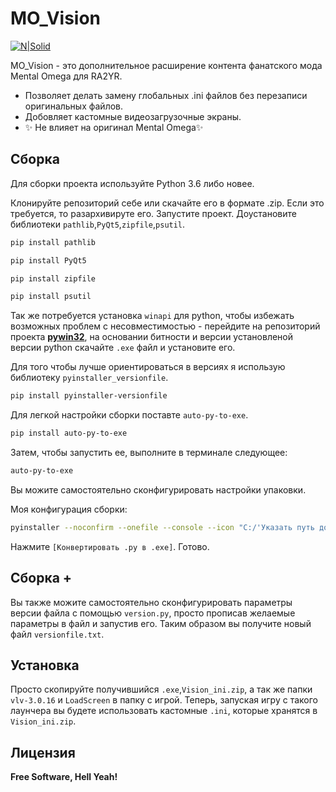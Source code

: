 # MO_Vision

[![N|Solid](https://i.ibb.co/yFBZZqJ/mo.gif)](http://mentalomega.com/)

MO_Vision - это дополнительное расширение контента фанатского мода Mental Omega для RA2YR.

- Позволяет делать замену глобальных .ini файлов без перезаписи оригинальных файлов.
- Добовляет кастомные видеозагрузочные экраны.
- ✨  Не влияет  на оригинал  Mental Omega✨

## Сборка

Для сборки проекта используйте Python 3.6 либо новее.

Клонируйте репозиторий себе или скачайте его в формате .zip. 
Если это требуется, то разархивируте его. 
Запустите проект.
Доустановите библиотеки `pathlib`,`PyQt5`,`zipfile`,`psutil`.

```sh
pip install pathlib
```
```sh
pip install PyQt5
```
```sh
pip install zipfile
```
```sh
pip install psutil
```
Так же потребуется установка `winapi` для python, чтобы избежать возможных проблем с несовместимостью - перейдите на репозиторий проекта **[pywin32](https://github.com/mhammond/pywin32)**, на основании битности и версии установленой версии python скачайте `.exe` файл и установите его.

Для того чтобы лучше ориентироваться в версиях я использую библиотеку `pyinstaller_versionfile`.

```sh
pip install pyinstaller-versionfile
```

Для легкой настройки сборки поставте `auto-py-to-exe`.

```sh
pip install auto-py-to-exe
```
Затем, чтобы запустить ее, выполните в терминале следующее:

```sh
auto-py-to-exe
```
Вы можите самостоятельно сконфигурировать настройки упаковки.

Моя конфигурация сборки:

```sh
pyinstaller --noconfirm --onefile --console --icon "C:/'Указать путь до иконки'/vision.ico" --name "MO Vision" --version-file "C:/'Указать путь до файла-конфигуратора'/versionfile.txt" "C:/'Указать путь до скрипта'/main.py"
```
Нажмите `[Конвертировать .py в .exe]`. Готово.

## Сборка +

Вы также можите самостоятельно сконфигурировать параметры версии файла с помощью `version.py`, просто прописав желаемые параметры в файл и запустив его. Таким образом вы получите новый файл `versionfile.txt`.

## Установка

Просто скопируйте получившийся `.exe`,`Vision_ini.zip`, а так же папки `vlv-3.0.16` и `LoadScreen` в папку с игрой. Теперь, запуская игру с такого лаунчера вы будете использовать кастомные `.ini`, которые хранятся в `Vision_ini.zip`.

## Лицензия

**Free Software, Hell Yeah!**
